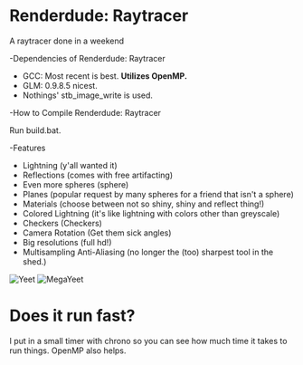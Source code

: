 # Renderdude: Raytracer
A raytracer done in a weekend

-Dependencies of Renderdude: Raytracer

* GCC: Most recent is best. **Utilizes OpenMP.**
* GLM: 0.9.8.5 nicest.
* Nothings' stb_image_write is used.

-How to Compile Renderdude: Raytracer

Run build.bat.

-Features

* Lightning (y'all wanted it)
* Reflections (comes with free artifacting)
* Even more spheres (sphere)
* Planes (popular request by many spheres for a friend that isn't a sphere)
* Materials (choose between not so shiny, shiny and reflect thing!)
* Colored Lightning (it's like lightning with colors other than greyscale)
* Checkers (Checkers)
* Camera Rotation (Get them sick angles)
* Big resolutions (full hd!)
* Multisampling Anti-Aliasing (no longer the (too) sharpest tool in the shed.)

![Yeet](https://cdn.discordapp.com/attachments/103875996138102784/558291903766986752/render.png)
![MegaYeet](https://cdn.discordapp.com/attachments/380799075538305025/557725814272163862/render.png)

# Does it run fast?
I put in a small timer with chrono so you can see how much time it takes to run things. OpenMP also helps.
